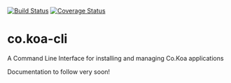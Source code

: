 [![Build Status](https://travis-ci.org/jaysaurus/co-koa-cli.svg?branch=greenkeeper%2Finitial)](https://travis-ci.org/jaysaurus/co-koa-cli)
[![Coverage Status](https://coveralls.io/repos/github/jaysaurus/co-koa-cli/badge.svg?branch=master)](https://coveralls.io/github/jaysaurus/co-koa-cli?branch=master)

# co.koa-cli
A Command Line Interface for installing and managing Co.Koa applications

Documentation to follow very soon!
